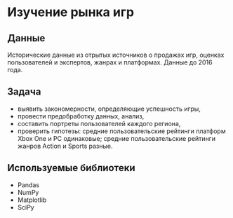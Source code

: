 # Изучение рынка игр


## Данные

Исторические данные из отрытых источников о продажах игр, оценках пользователей и экспертов, жанрах и платформах. Данные до 2016 года.

## Задача

- выявить закономерности, определяющие успешность игры,
- провести предобработку данных, анализ,
- составить портреты пользователей каждого региона, 
- проверить гипотезы: средние пользовательские рейтинги платформ Xbox One и PC одинаковые; средние пользовательские рейтинги жанров Action и Sports разные.

## Используемые библиотеки
- Pandas
- NumPy
- Matplotlib
- SciPy